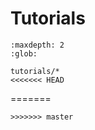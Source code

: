 # Tutorials

```{toctree}
:maxdepth: 2
:glob:

tutorials/*
<<<<<<< HEAD
```
=======
```
>>>>>>> master
